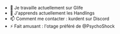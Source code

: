 - 🔭 Je travaille actuellement sur Glife
- 🌱 J'apprends actuellement les Handlings
- 📫 Comment me contacter : kurdent sur Discord
- ⚡ Fait amusant : l'otage préféré de @PsychoShock
